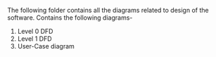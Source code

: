 The following folder contains all the diagrams related to design of the software.
Contains the following diagrams-
1. Level 0 DFD
2. Level 1 DFD
3. User-Case diagram

